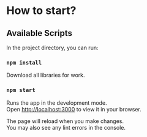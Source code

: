 # How to start?

## Available Scripts

In the project directory, you can run:

### `npm install`

Download all libraries for work.

### `npm start`

Runs the app in the development mode.\
Open [http://localhost:3000](http://localhost:3000) to view it in your browser.

The page will reload when you make changes.\
You may also see any lint errors in the console.
